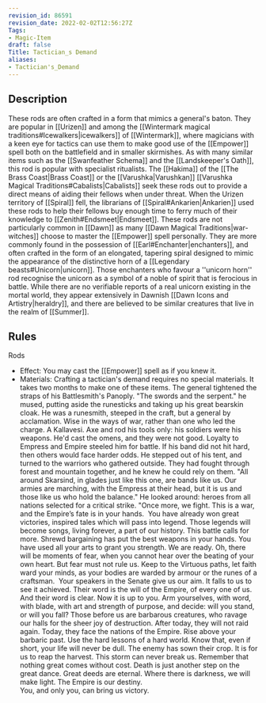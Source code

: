 ```yaml
---
revision_id: 86591
revision_date: 2022-02-02T12:56:27Z
Tags:
- Magic-Item
draft: false
Title: Tactician_s Demand
aliases:
- Tactician's_Demand
---
```

## Description
These rods are often crafted in a form that mimics a general's baton. They are popular in [[Urizen]] and among the [[Wintermark magical traditions#Icewalkers|icewalkers]] of [[Wintermark]], where magicians with a keen eye for tactics can use them to make good use of the [[Empower]] spell both on the battlefield and in smaller skirmishes.
As with many similar items such as the [[Swanfeather Schema]] and the [[Landskeeper's Oath]], this rod is popular with specialist ritualists. The [[Hakima]] of the [[The Brass Coast|Brass Coast]] or the [[Varushka|Varushkan]] [[Varushka Magical Traditions#Cabalists|Cabalists]] seek these rods out to provide a direct means of aiding their fellows when under threat. When the Urizen territory of [[Spiral]] fell, the librarians of [[Spiral#Ankarien|Ankarien]] used these rods to help their fellows buy enough time to ferry much of their knowledge to [[Zenith#Endsmeet|Endsmeet]].
These rods are not particularly common in [[Dawn]] as many [[Dawn Magical Traditions|war-witches]] choose to master the [[Empower]] spell personally. They are more commonly found in the possession of [[Earl#Enchanter|enchanters]], and often crafted in the form of an elongated, tapering spiral designed to mimic the appearance of the distinctive horn of a [[Legendary beasts#Unicorn|unicorn]]. Those enchanters who favour a ''unicorn horn'' rod recognise the unicorn as a symbol of a noble of spirit that is ferocious in battle. While there are no verifiable reports of a real unicorn existing in the mortal world, they appear extensively in Dawnish [[Dawn Icons and Artistry|heraldry]], and there are believed to be similar creatures that live in the realm of [[Summer]].
## Rules
Rods
* Effect: You may cast the [[Empower]] spell as if you knew it.
* Materials: Crafting a tactician's demand requires no special materials. It takes two months to make one of these items.
The general tightened the straps of his Battlesmith's Panoply. 
"The swords and the serpent." he mused, putting aside the runesticks and taking up his great bearskin cloak. He was a runesmith, steeped in the craft, but a general by acclamation. Wise in the ways of war, rather than one who led the charge. A Kallavesi. Axe and rod his tools only: his soldiers were his weapons.
He'd cast the omens, and they were not good. Loyalty to Empress and Empire steeled him for battle. If his band did not hit hard, then others would face harder odds.
He stepped out of his tent, and turned to the warriors who gathered outside. They had fought through forest and mountain together, and he knew he could rely on them.
"All around Skarsind, in glades just like this one, are bands like us. Our armies are marching, with the Empress at their head, but it is us and those like us who hold the balance." 
He looked around: heroes from all nations selected for a critical strike. 
"Once more, we fight. This is a war, and the Empire’s fate is in your hands.  You have already won great victories, inspired tales which will pass into legend. Those legends will become songs, living forever, a part of our history.
This battle calls for more. Shrewd bargaining has put the best weapons in your hands. You have used all your arts to grant you strength. We are ready.
Oh, there will be moments of fear, when you cannot hear over the beating of your own heart.  But fear must not rule us. Keep to the Virtuous paths, let faith ward your minds, as your bodies are warded by armour or the runes of a craftsman. 
Your speakers in the Senate give us our aim. It falls to us to see it achieved. Their word is the will of the Empire, of every one of us. And their word is clear.
Now it is up to you. Arm yourselves, with word, with blade, with art and strength of purpose, and decide: will you stand, or will you fall? 
Those before us are barbarous creatures, who ravage our halls for the sheer joy of destruction. After today, they will not raid again. Today, they face the nations of the Empire.
Rise above your barbaric past.
Use the hard lessons of a hard world.
Know that, even if short, your life will never be dull.
The enemy has sown their crop. It is for us to reap the harvest.
This storm can never break us.
Remember that nothing great comes without cost.
Death is just another step on the great dance.
Great deeds are eternal. 
Where there is darkness, we will make light.
The Empire is our destiny.  
You, and only you, can bring us victory.